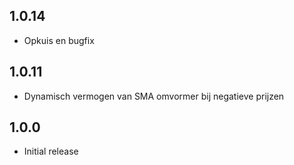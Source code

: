 ## 1.0.14
- Opkuis en bugfix

## 1.0.11
- Dynamisch vermogen van SMA omvormer bij negatieve prijzen
 
## 1.0.0
- Initial release

